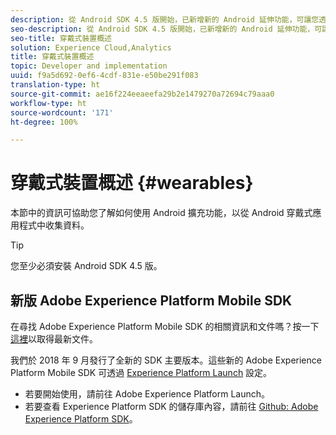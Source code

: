 ```yaml
---
description: 從 Android SDK 4.5 版開始，已新增新的 Android 延伸功能，可讓您透過 Android 穿戴式應用程式中收集資料。
seo-description: 從 Android SDK 4.5 版開始，已新增新的 Android 延伸功能，可讓您透過 Android 穿戴式應用程式中收集資料。
seo-title: 穿戴式裝置概述
solution: Experience Cloud,Analytics
title: 穿戴式裝置概述
topic: Developer and implementation
uuid: f9a5d692-0ef6-4cdf-831e-e50be291f083
translation-type: ht
source-git-commit: ae16f224eeaeefa29b2e1479270a72694c79aaa0
workflow-type: ht
source-wordcount: '171'
ht-degree: 100%

---
```



# 穿戴式裝置概述 {#wearables}

本節中的資訊可協助您了解如何使用 Android 擴充功能，以從 Android 穿戴式應用程式中收集資料。

>[!TIP]
>
>您至少必須安裝 Android SDK 4.5 版。

## 新版 Adobe Experience Platform Mobile SDK

在尋找 Adobe Experience Platform Mobile SDK 的相關資訊和文件嗎？按一下[這裡](https://aep-sdks.gitbook.io/docs/)以取得最新文件。

我們於 2018 年 9 月發行了全新的 SDK 主要版本。這些新的 Adobe Experience Platform Mobile SDK 可透過 [Experience Platform Launch](https://www.adobe.com/tw/experience-platform/launch.html) 設定。

* 若要開始使用，請前往 Adobe Experience Platform Launch。
* 若要查看 Experience Platform SDK 的儲存庫內容，請前往 [Github: Adobe Experience Platform SDK](https://github.com/Adobe-Marketing-Cloud/acp-sdks)。
